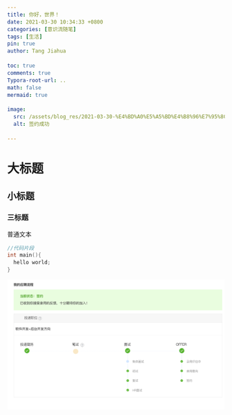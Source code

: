 ```yaml
---
title: 你好，世界！
date: 2021-03-30 10:34:33 +0800
categories: [意识流随笔]
tags: [生活]
pin: true
author: Tang Jiahua

toc: true
comments: true
Typora-root-url: ..
math: false
mermaid: true

image:
  src: /assets/blog_res/2021-03-30-%E4%BD%A0%E5%A5%BD%E4%B8%96%E7%95%8C.assets/006BNqYCly1goze8qohb6j30mj0s64ki.jpg
  alt: 签约成功

---
```


# 大标题

## 小标题

### 三标题

普通文本

```c++
//代码片段
int main(){
  hello world;
}
```

![Screen Shot 2021-03-26 at 22.50.42](/assets/blog_res/2021-03-30-%E4%BD%A0%E5%A5%BD%E4%B8%96%E7%95%8C.assets/Screen%20Shot%202021-03-26%20at%2022.50.42.png)